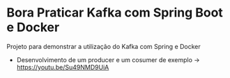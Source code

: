 # Bora Praticar Kafka com Spring Boot e Docker
Projeto para demonstrar a utilização do Kafka com Spring e Docker   

* Desenvolvimento de um producer e um cosumer de exemplo -> https://youtu.be/Su49NMD9UiA
